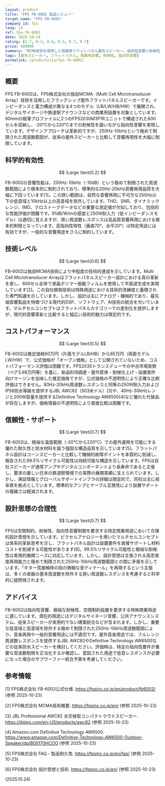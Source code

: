 ```yaml
---
layout: product
title: "FPS FB-6002 製品レビュー"
target_name: "FPS FB-6002"
company_id: fps
lang: ja
ref: fps-fb-6002
date: 2025-10-24
rating: [2.7, 0.2, 0.6, 0.5, 0.7, 0.7]
price: 600000
summary: "MCMA技術を使用した商業用フラットパネル屋外スピーカー。指向性音響と耐候性を提供するが、周波数レンジの制限が音響忠実度に大きく影響"
tags: [屋外スピーカー, フラットパネル, 商業用音響, 耐候性, 指向性音響]
permalink: /products/ja/fps-fb-6002/
---
```


## 概要

FPS FB-6002は、FPS株式会社の独自MCMA（Multi Cell Microtransducer Array）技術を活用したフラッグシップ屋外フラットパネルスピーカーです。インピーダンスと電力構成が異なる4つのモデル（LB/LW/HB/HW）で展開され、デジタルサイネージや鉄道駅アナウンスなどの商業用設置を対象としています。90mmの極薄プロファイルに2つのFPS2030M3P1Rユニットで構成された600セルを収納し、-20°Cから220°Cまでの耐候性を謳いながら指向性音響を実現しています。デザインアプローチは革新的ですが、250Hz-10kHzという極めて制限された周波数範囲が、従来の屋外スピーカーと比較して音響再現性を大幅に制限しています。

## 科学的有効性

$$ \Large \text{0.2} $$

FB-6002の音響性能は、250Hz-10kHz（-10dB）という極めて制限された周波数範囲により根本的に制約されており、標準的な20Hz-20kHz音響再現品質を大幅に下回っています[1]。この狭い範囲は、自然な音響再現に不可欠な250Hz以下の低音域と10kHz以上の高音域を除外しています。THD、SNR、ダイナミックレンジ、IMD、クロストークデータなどの重要な測定値が欠如しており、包括的な性能評価が困難です。91dB/W/mの感度と250W耐入力（低インピーダンスモデル）は適切に見えますが、狭い周波数レスポンスは高品質音響再現における根本的制限となっています。高指向性特性（垂直70°、水平20°）は特定用途には有効ですが、一般的な音響用途をさらに制約しています。

## 技術レベル

$$ \Large \text{0.6} $$

FB-6002は独自MCMA技術により中程度の技術的達成を示しています。Multi Cell Microtransducer Arrayはフラットパネルスピーカー設計における真の革新を表し、600セル全体で液晶ポリマー振動フィルムを使用して平面波生成を実現しています[2]。この自社開発技術は特殊用途における技術的洗練度と蓄積された専門知識を示しています。しかし、設計は主にアナログ・機械的であり、最先端音響製品を特徴づける現代的DSP、ソフトウェア、AI技術の統合を欠いています。マルチセルコンセプトはフラットパネルカテゴリーでの差別化を提供しますが、現代的音響革新と比較すると幅広い技術的魅力は限定的です。

## コストパフォーマンス

$$ \Large \text{0.5} $$

FB-6002は推定価格60万円（片面モデルLB/HB）から85万円（両面モデルLW/HW）で、公式価格が「オープン価格」として公開されていないため、コストパフォーマンス評価は困難です。FPS2030トランスデューサの中古市場実勢（ペア3.98万円等）を基に、新品B2B調達・屋外筐体・耐候仕上げ・設置案件向けマージンを加味した推定価格ですが、公式価格の不透明性により正確な比較評価はできません。80Hz-20kHz周波数レスポンスと同等の250W耐入力およびIP56防水等級を提供するJBL AWC82（503米ドル）[3]や、40Hz-30kHzレンジと200W容量を提供するDefinitive Technology AW6500[4]など優れた代替品が存在しますが、価格情報の不透明性により直接比較は困難です。

## 信頼性・サポート

$$ \Large \text{0.7} $$

FB-6002は、極端な温度範囲（-20°Cから220°C）での屋外運用を可能にする優れた耐久性と防水材料を謳う強固な構造品質を示しています[5]。フラットパネル設計はコーンスピーカーと比較して機械的故障ポイントを本質的に削減し、報告された99.5%リサイクル可能性は持続可能な構造を示しています。FPSは自社スピーカーが通常アンプやデジタルコンポーネントより長寿命であると主張し、要求の厳しい日本の鉄道駅環境での実際の展開実績に支えられています。しかし、保証情報とグローバルサポートインフラの詳細は限定的で、同社は主に岐阜県を拠点としています。標準的なアンプとケーブル互換性により設置サポートの複雑さは軽減されます。

## 設計思想の合理性

$$ \Large \text{0.7} $$

FPSは空間制約、耐候性、指向性音響制御を要求する特定商業用途において合理的設計思想を示しています。ピクセルアナロジーを用いたマルチセルコンセプトは体系的革新思考を示し、フラットパネル設計は設置要件を直接サポートし材料コストを削減する可能性があります[6]。99.5%リサイクル可能性と極端な耐候性は実用的展開ニーズに対応しています。しかし、設計思想は主張される高忠実度再現能力と極めて制限された250Hz-10kHz周波数範囲との間に矛盾を示しています。「ギター弦接触時の指の微細な音ディテール」を再現するという主張は、多くの楽器の基本周波数を除外する狭い周波数レスポンスを考慮すると科学的に疑問視されます。

## アドバイス

FB-6002は指向性音響、極端な耐候性、空間制約設置を要求する特殊商業用途に適しています。潜在的用途にはデジタルサイネージ音響、公共アナウンスシステム、従来スピーカーが実用的でない建築統合などが含まれます。しかし、重要な低音域と高音域を除外する極めて制限された250Hz-10kHz周波数範囲により、音楽再現や一般的音響用途には不適切です。屋外音楽用途では、フルレンジ周波数レスポンスを提供するJBL AWC82やDefinitive Technology AW6500などの従来防水スピーカーを検討してください。評価時は、特定の指向性要件が重要な周波数制限を正当化するか確認し、意図された用途で低音レスポンスが必要になった場合のサブウーファー統合予算を考慮してください。

## 参考情報

[1] FPS株式会社 FB-6002公式仕様. https://fpsinc.co.jp/en/product/fb6002/ (参照 2025-10-23)

[2] FPS株式会社 MCMA技術概要. https://fpsinc.co.jp/en/ (参照 2025-10-23)

[3] JBL Professional AWC82 全天候型コンパクトラウドスピーカー. https://jblpro.com/en-US/products/awc82 (参照 2025-10-23)

[4] Amazon.com Definitive Technology AW6500. https://www.amazon.com/Definitive-Technology-AW6500-Outdoor-Speaker/dp/B00170HCOO (参照 2025-10-23)

[5] FPS株式会社 FAQ - 製品耐久性. https://fpsinc.co.jp/en/faq/ (参照 2025-10-23)

[6] FPS株式会社 設計思想と技術. https://fpsinc.co.jp/en/ (参照 2025-10-23)

(2025.10.24)